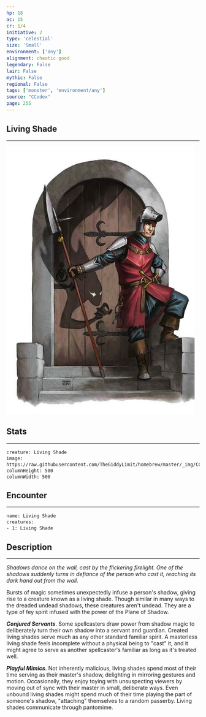 ```yaml
---
hp: 18
ac: 15
cr: 1/4
initiative: 2
type: 'celestial'    
size: 'Small'
environment: ['any']
alignment: chaotic good
legendary: False
lair: False
mythic: False
regional: False
tags: ['monster', 'environment/any']
source: "CCodex"
page: 255
---
```


## Living Shade
---

![|600](https://raw.githubusercontent.com/TheGiddyLimit/homebrew/master/_img/CCodex/Livingshade.jpg)

## Stats
---

```statblock
creature: Living Shade
image: https://raw.githubusercontent.com/TheGiddyLimit/homebrew/master/_img/CCodex/livingshade_token.png
columnHeight: 500
columnWidth: 500
```

## Encounter
---

```encounter-table
name: Living Shade
creatures:
- 1: Living Shade
```

## Description
---
_Shadows dance on the wall, cast by the flickering firelight. One of the shadows suddenly turns in defiance of the person who cast it, reaching its dark hand out from the wall._

Bursts of magic sometimes unexpectedly infuse a person's shadow, giving rise to a creature known as a living shade. Though similar in many ways to the dreaded undead shadows, these creatures aren't undead. They are a type of fey spirit infused with the power of the Plane of Shadow.

**_Conjured Servants_**. Some spellcasters draw power from shadow magic to deliberately turn their own shadow into a servant and guardian. Created living shades serve much as any other standard familiar spirit. A masterless living shade feels incomplete without a physical being to "cast" it, and it might agree to serve as another spellcaster's familiar as long as it's treated well.

**_Playful Mimics_**. Not inherently malicious, living shades spend most of their time serving as their master's shadow, delighting in mirroring gestures and motion. Occasionally, they enjoy toying with unsuspecting viewers by moving out of sync with their master in small, deliberate ways. Even unbound living shades might spend much of their time playing the part of someone's shadow, "attaching" themselves to a random passerby. Living shades communicate through pantomime.






